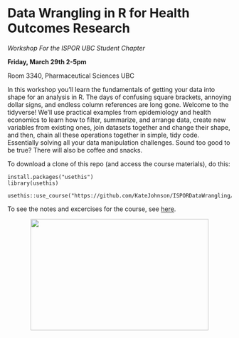 # Data Wrangling in R for Health Outcomes Research

*Workshop For the ISPOR UBC Student Chapter*

**Friday, March 29th 2-5pm**

Room 3340, Pharmaceutical Sciences UBC

In this workshop you’ll learn the fundamentals of getting your data into shape for an analysis in R. The days of confusing square brackets, annoying dollar signs, and endless column references are long gone. Welcome to the tidyverse! We’ll use practical examples from epidemiology and health economics to learn how to filter, summarize, and arrange data, create new variables from existing ones, join datasets together and change their shape, and then, chain all these operations together in simple, tidy code. Essentially solving all your data manipulation challenges. Sound too good to be true? There will also be coffee and snacks.

To download a clone of this repo (and access the course materials), do this:

```
install.packages("usethis")
library(usethis)

usethis::use_course("https://github.com/KateJohnson/ISPORDataWrangling/archive/master.zip")
```

To see the notes and excercises for the course, see [here](https://github.com/KateJohnson/ISPORDataWrangling/blob/master/Notes_and_Exercises.md).

<p align="center">
  <img width="400" height="250" src="https://user-images.githubusercontent.com/27313003/54243498-f7f8fb80-44e5-11e9-8815-5c1f7faaa8b9.png">
</p>
